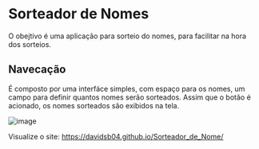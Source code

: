 # Sorteador de Nomes

O obejtivo é uma aplicação para sorteio do nomes, para facilitar na hora dos sorteios.

## Navecação

É composto por uma interfáce simples, com espaço para os nomes, um campo para definir quantos nomes serão sorteados. Assim que o botão é acionado, os nomes sorteados são exibidos na tela.

![image](https://github.com/Davidsb04/Sorteador_de_Nome/assets/121972361/497b8501-a9ee-492c-b26e-bb599d795c1e)

Visualize o site: https://davidsb04.github.io/Sorteador_de_Nome/
